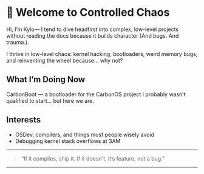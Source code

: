 # 👋 Welcome to Controlled Chaos

Hi, I’m Kylo— I tend to dive headfirst into complex, low-level projects without reading the docs because it builds character (And bugs. And trauma.).

I thrive in low-level chaos: kernel hacking, bootloaders, weird memory bugs, and reinventing the wheel because… why not?

## What I’m Doing Now
 CarbonBoot — a bootloader for the CarbonOS project I probably wasn’t qualified to start… but here we are.

## Interests

- OSDev, compilers, and things most people wisely avoid
- Debugging kernel stack overflows at 3AM
---

> “If it compiles, ship it. If it doesn't, it’s feature, not a bug.”

---
